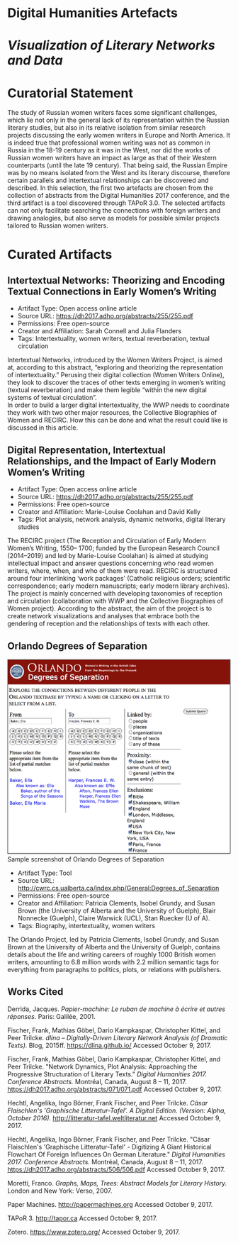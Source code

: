 # Digital Humanities Artefacts

# *Visualization of Literary Networks and Data*

# Curatorial Statement

The study of Russian women writers faces some significant challenges, which lie not only in the general lack of its representation within the Russian literary studies, but also in its relative isolation from similar research projects discussing the early women writers in Europe and North America. It is indeed true that professional women writing was not as common in Russia in the 18-19 century as it was in the West, nor did the works of Russian women writers have an impact as large as that of their Western counterparts (until the late 19 century). That being said, the Russian Empire was by no means isolated from the West and its literary discourse, therefore certain parallels and intertextual relationships can be discovered and described. 
In this selection, the first two artefacts are chosen from the collection of abstracts from the Digital Humanities 2017 conference, and the third artifact is a tool discovered through TAPoR 3.0. The selected artifacts can not only facilitate searching the connections with foreign writers and drawing analogies, but also serve as models for possible similar projects tailored to Russian women writers.
  

# Curated Artifacts

## Intertextual Networks: Theorizing and Encoding Textual Connections in Early Women’s Writing

* Artifact Type: Open access online article
* Source URL: https://dh2017.adho.org/abstracts/255/255.pdf
* Permissions: Free open-source
* Creator and Affiliation: Sarah Connell and Julia Flanders
* Tags: Intertextuality, women writers, textual reverberation, textual circulation

Intertextual Networks, introduced by the Women Writers Project, is aimed at, according to this abstract, “exploring and theorizing the representation of intertextuality.” Perusing their digital collection (Women Writers Online), they look to discover the traces of other texts emerging in women’s writing (textual reverberation) and make them legible “within the new digital systems of textual circulation”.  
In order to build a larger digital intertextuality, the WWP needs to coordinate they work with two other major resources, the Collective Biographies of Women and RECIRC. How this can be done and what the result could like is discussed in this article.  

## Digital Representation, Intertextual Relationships, and the Impact of Early Modern Women’s Writing


* Artifact Type: Open access online article
* Source URL: https://dh2017.adho.org/abstracts/255/255.pdf
* Permissions: Free open-source
* Creator and Affiliation: Marie-Louise Coolahan and David Kelly
* Tags: Plot analysis, network analysis, dynamic networks, digital literary studies

The RECIRC project (The Reception and Circulation of Early Modern Women’s Writing, 1550– 1700; funded by the European Research Council (2014–2019) and led by Marie-Louise Coolahan) is aimed at studying intellectual impact and answer questions concerning who read women writers, where, when, and who of them were read.  RECIRC is structured around four interlinking ‘work packages’ (Catholic religious orders; scientific correspondence; early modern manuscripts; early modern library archives).
The project is mainly concerned with developing taxonomies of reception and circulation (collaboration with WWP and the Collective Biographies of Women project).  According to the abstract, the aim of the project is to create network visualizations and analyses that embrace both the gendering of reception and the relationships of texts with each other. 
 

## Orlando Degrees of Separation 

![screenshot](https://github.com/glebvinokurov/curatedartifacts/blob/master/Orlando6degrees.png)
Sample screenshot of Orlando Degrees of Separation


* Artifact Type: Tool
* Source URL: http://cwrc.cs.ualberta.ca/index.php/General:Degrees_of_Separation
* Permissions: Free open-source
* Creator and Affiliation: Patricia Clements, Isobel Grundy, and Susan Brown (the University of Alberta and the University of Guelph), Blair Nonnecke (Guelph), Claire Warwick (UCL), Stan Ruecker (U of A).
* Tags: Biography, intertextuality, women writers

The Orlando Project, led by Patricia Clements, Isobel Grundy, and Susan Brown at the University of Alberta and the University of Guelph, contains details about the life and writing careers of roughly 1000 British women writers, amounting to 6.8 million words with 2.2 million semantic tags for everything from paragraphs to politics, plots, or relations with publishers.  

## Works Cited 

Derrida, Jacques. *Papier-machine: Le ruban de machine à écrire et autres réponses.* Paris: Galilée, 2001.

Fischer,	Frank,	Mathias Göbel,	Dario Kampkaspar,	Christopher Kittel, and Peer Trilcke. *dlina	– Digitally-Driven Literary Network Analysis	 (of	 Dramatic	 Texts).* Blog, 2015ff. https://dlina.github.io/	Accessed October 9, 2017.

Fischer, Frank, Mathias Göbel, Dario Kampkaspar, Christopher Kittel, and Peer Trilcke. "Network Dynamics, Plot Analysis: Approaching the Progressive Structuration of Literary Texts." *Digital Humanities 2017. Conference Abstracts.* Montréal, Canada, August 8 – 11, 2017. https://dh2017.adho.org/abstracts/071/071.pdf Accessed October 9, 2017.

Hechtl, Angelika, Ingo Börner, Frank Fischer, and Peer Trilcke. *Cäsar Flaischlen's 'Graphische Litteratur-Tafel'. A Digital Edition. (Version: Alpha, October 2016).* http://litteratur-tafel.weltliteratur.net Accessed October 9, 2017.

Hechtl, Angelika, Ingo Börner, Frank Fischer, and Peer Trilcke. "Cäsar Flaischlen's 'Graphische Litteratur-Tafel' - Digitizing A Giant Historical Flowchart Of Foreign Influences On German Literature." *Digital Humanities 2017. Conference Abstracts.* Montréal, Canada, August 8 – 11, 2017. https://dh2017.adho.org/abstracts/506/506.pdf Accessed October 9, 2017.

Moretti, Franco. *Graphs, Maps, Trees: Abstract Models for Literary History.* London and New York: Verso, 2007.

Paper Machines. http://papermachines.org Accessed October 9, 2017.

TAPoR 3. http://tapor.ca Accessed October 9, 2017.

Zotero. https://www.zotero.org/ Accessed October 9, 2017.

